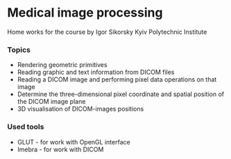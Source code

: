 # Medical image processing

Home works for the course by Igor Sikorsky Kyiv Polytechnic Institute

### Topics

* Rendering geometric primitives
* Reading graphic and text information from DICOM files
* Reading a DICOM image and performing pixel data operations on that image
* Determine the three-dimensional pixel coordinate and spatial position of the DICOM image plane
* 3D visualisation of DICOM-images positions

### Used tools

* GLUT - for work with OpenGL interface
* Imebra - for work with DICOM